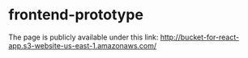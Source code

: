 # frontend-prototype

The page is publicly available under this link: http://bucket-for-react-app.s3-website-us-east-1.amazonaws.com/

